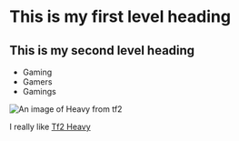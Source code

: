 # This is my first level heading
## This is my second level heading
- Gaming
- Gamers
- Gamings

![An image of Heavy from tf2](https://encrypted-tbn0.gstatic.com/images?q=tbn:ANd9GcSbS2ekHgG5DS6cfM9eTPJpsvq5HsqIrGLiIQ&s)

I really like [Tf2 Heavy](https://wiki.teamfortress.com/wiki/Heavy)
